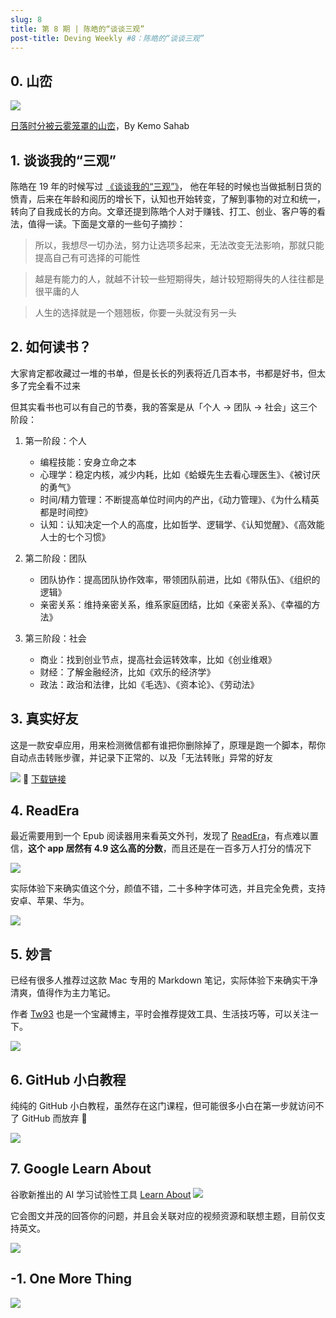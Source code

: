 ```yaml
---
slug: 8
title: 第 8 期 | 陈皓的“谈谈三观”
post-title: Deving Weekly #8：陈皓的“谈谈三观”
---
```


## 0. 山峦

![](https://img.wukaipeng.com//2024/11/14-224317-v6xj0c-f6aa0e28e03f43cf9c72973346ebd196.jpeg)


[日落时分被云雾笼罩的山峦](https://unsplash.com/photos/mountain-covered-by-clouds-during-sunset-4V0tz5FEvTc?utm_source=unsplash&utm_campaign=wallpapers-macos&utm_medium=referral&utm_content=view-photo-on-unsplash)，By Kemo Sahab

## 1. 谈谈我的“三观”
陈皓在 19 年的时候写过 [《谈谈我的“三观”》](https://coolshell.cn/articles/19085.html)， 他在年轻的时候也当做抵制日货的愤青，后来在年龄和阅历的增长下，认知也开始转变，了解到事物的对立和统一，转向了自我成长的方向。文章还提到陈皓个人对于赚钱、打工、创业、客户等的看法，值得一读。下面是文章的一些句子摘抄：

> 所以，我想尽一切办法，努力让选项多起来，无法改变无法影响，那就只能提高自己有可选择的可能性

> 越是有能力的人，就越不计较一些短期得失，越计较短期得失的人往往都是很平庸的人

> 人生的选择就是一个翘翘板，你要一头就没有另一头

## 2. 如何读书？

大家肯定都收藏过一堆的书单，但是长长的列表将近几百本书，书都是好书，但太多了完全看不过来

但其实看书也可以有自己的节奏，我的答案是从「个人 → 团队 → 社会」这三个阶段：

1. 第一阶段：个人
	- 编程技能：安身立命之本
	- 心理学：稳定内核，减少内耗，比如《蛤蟆先生去看心理医生》、《被讨厌的勇气》
	- 时间/精力管理：不断提高单位时间内的产出，《动力管理》、《为什么精英都是时间控》
	- 认知：认知决定一个人的高度，比如哲学、逻辑学、《认知觉醒》、《高效能人士的七个习惯》

2. 第二阶段：团队
	- 团队协作：提高团队协作效率，带领团队前进，比如《带队伍》、《组织的逻辑》
	- 亲密关系：维持亲密关系，维系家庭团结，比如《亲密关系》、《幸福的方法》

3. 第三阶段：社会
	- 商业：找到创业节点，提高社会运转效率，比如《创业维艰》
	- 财经：了解金融经济，比如《欢乐的经济学》
	- 政法：政治和法律，比如《毛选》、《资本论》、《劳动法》

## 3. 真实好友

这是一款安卓应用，用来检测微信都有谁把你删除掉了，原理是跑一个脚本，帮你自动点击转账步骤，并记录下正常的、以及「无法转账」异常的好友

![](https://img.wukaipeng.com//2024/11/14-224317-Uamvky-cf1ea2c733544616b7e55f26bb54bc58.png)
🔗 [下载链接](https://www.123pan.com/s/ZYAZVv-jmGjd.html)



## 4. ReadEra
最近需要用到一个 Epub 阅读器用来看英文外刊，发现了 [ReadEra](https://readera.org/)，有点难以置信，**这个 app 居然有 4.9 这么高的分数**，而且还是在一百多万人打分的情况下

![](https://img.wukaipeng.com//2024/11/14-224317-Ng3rws-f4397b6c70824b1a9c6637996bf7a2ab.png)

实际体验下来确实值这个分，颜值不错，二十多种字体可选，并且完全免费，支持安卓、苹果、华为。

![](https://img.wukaipeng.com//2024/11/14-224317-uQhm9R-5589313bf6434a289b306d65f3c43e9a.png)


## 5. 妙言

已经有很多人推荐过这款 Mac 专用的 Markdown 笔记，实际体验下来确实干净清爽，值得作为主力笔记。

作者 [Tw93](https://x.com/HiTw93) 也是一个宝藏博主，平时会推荐提效工具、生活技巧等，可以关注一下。

![](https://img.wukaipeng.com//2024/11/14-224318-ibOjsB-7689cd910224421aae4a7383963ccd66.png)

## 6. GitHub 小白教程

纯纯的 GitHub 小白教程，虽然存在这门课程，但可能很多小白在第一步就访问不了 GitHub 而放弃 🤔

![](https://img.wukaipeng.com//2024/11/14-224318-teV6pv-88043373ba6349498a2b1acf3fa17fd2.png)

## 7. Google Learn About
谷歌新推出的 AI 学习试验性工具 [Learn About](https://learning.google.com/experiments/learn-about)
![](https://img.wukaipeng.com//2024/11/14-224321-FgRWSA-6181d6482a6c4055a182ee97928f3b4f.png)

它会图文并茂的回答你的问题，并且会关联对应的视频资源和联想主题，目前仅支持英文。

![](https://img.wukaipeng.com//2024/11/14-224321-yN9aOg-a2b57ed02ed74675a2920004aa2f0c26.png)

## -1. One More Thing

![](https://img.wukaipeng.com//2024/10/24-234009-XOxg5f-%E7%A8%8B%E5%BA%8F%E5%91%98%E6%A5%B7%E9%B9%8F%20900600.png)

